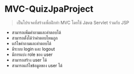 # MVC-QuizJpaProject
> เป็นโปรเจคที่สร้างเพื่อฝึกทำ MVC โดยใช้ Java Servlet ร่วมกับ JSP
- สามารถเพิ่มคำถามและคำตอบได้
- สามารถตั้งได้ว่าคำตอบไหนถูก
- แก้ไขคำถามและคำตอบได้
- มีระบบ login และ logout
- มีการแบ่ง role ของ user
- สามารถสร้าง user ได้
- สามารถแก้ไขข้อมูลของ user ได้
